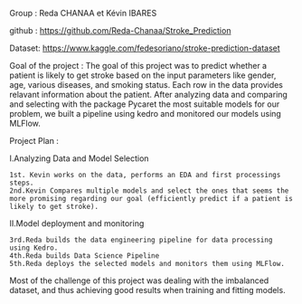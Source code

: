 Group : Reda CHANAA et Kévin IBARES

github : https://github.com/Reda-Chanaa/Stroke_Prediction

Dataset: https://www.kaggle.com/fedesoriano/stroke-prediction-dataset

Goal of the project : The goal of this project was to predict whether a patient is likely to get stroke based on the input parameters like gender, age, various diseases, and smoking status. Each row in the data provides relavant information about the patient. After analyzing data and comparing and selecting with the package Pycaret the most suitable models for our problem, we built a pipeline using kedro and monitored our models using MLFlow.


Project Plan : 

I.Analyzing Data and Model Selection

	1st. Kevin works on the data, performs an EDA and first processings steps.
	2nd.Kevin Compares multiple models and select the ones that seems the more promising regarding our goal (efficiently predict if a patient is likely to get stroke).

II.Model deployment and monitoring 

	3rd.Reda builds the data engineering pipeline for data processing using Kedro.
	4th.Reda builds Data Science Pipeline
	5th.Reda deploys the selected models and monitors them using MLFlow.


Most of the challenge of this project was dealing with the imbalanced dataset, and thus achieving good results when training and fitting models.
